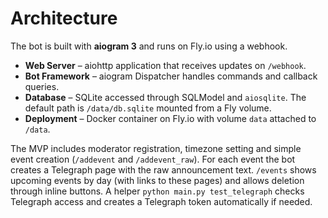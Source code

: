 # Architecture

The bot is built with **aiogram 3** and runs on Fly.io using a webhook.

- **Web Server** – aiohttp application that receives updates on `/webhook`.
- **Bot Framework** – aiogram Dispatcher handles commands and callback queries.
- **Database** – SQLite accessed through SQLModel and `aiosqlite`. The default
  path is `/data/db.sqlite` mounted from a Fly volume.
- **Deployment** – Docker container on Fly.io with volume `data` attached to
  `/data`.

The MVP includes moderator registration, timezone setting and simple event
creation (`/addevent` and `/addevent_raw`). For each event the bot creates a
Telegraph page with the raw announcement text. `/events` shows upcoming events by
day (with links to these pages) and allows deletion through inline buttons. A
helper `python main.py test_telegraph` checks Telegraph access and creates a
Telegraph token automatically if needed.
